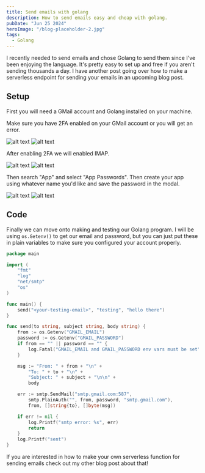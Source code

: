 ```yaml
---
title: Send emails with golang
description: How to send emails easy and cheap with golang.
pubDate: "Jun 25 2024"
heroImage: "/blog-placeholder-2.jpg"
tags:
  - Golang
---
```


I recently needed to send emails and chose Golang to send them since I've been enjoying the language. It's pretty easy to set up and free if you aren't sending thousands a day. I have another post going over how to make a serverless endpoint for sending your emails in an upcoming blog post.

## Setup

First you will need a GMail account and Golang installed on your machine.

Make sure you have 2FA enabled on your GMail account or you will get an error.

![alt text](send-emails-with-golang/manage-account-2fa.png)
![alt text](send-emails-with-golang/2fa.png)

After enabling 2FA we will enabled IMAP.

![alt text](send-emails-with-golang/setting-to-pop-imap.png)
![alt text](send-emails-with-golang/pop-imap.png)

Then search "App" and select "App Passwords". Then create your app using whatever name you'd like and save the password in the modal.

![alt text](send-emails-with-golang/search-app-passwords.png)
![alt text](send-emails-with-golang/app-password.png)

## Code

Finally we can move onto making and testing our Golang program. I will be using `os.Getenv()` to get our email and password, but you can just put these in plain variables to make sure you configured your account properly.

```go
package main

import (
	"fmt"
	"log"
	"net/smtp"
	"os"
)

func main() {
	send("<your-testing-email>", "testing", "hello there")
}

func send(to string, subject string, body string) {
	from := os.Getenv("GMAIL_EMAIL")
	password := os.Getenv("GMAIL_PASSWORD")
	if from == "" || password == "" {
		log.Fatal("GMAIL_EMAIL and GMAIL_PASSWORD env vars must be set")
	}

	msg := "From: " + from + "\n" +
		"To: " + to + "\n" +
		"Subject: " + subject + "\n\n" +
		body

	err := smtp.SendMail("smtp.gmail.com:587",
		smtp.PlainAuth("", from, password, "smtp.gmail.com"),
		from, []string{to}, []byte(msg))

	if err != nil {
		log.Printf("smtp error: %s", err)
		return
	}
	log.Printf("sent")
}

```

If you are interested in how to make your own serverless function for sending emails check out my other blog post about that!
